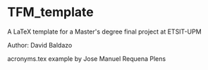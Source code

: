 # TFM_template
A LaTeX template for a Master's degree final project at ETSIT-UPM

Author: David Baldazo

acronyms.tex example by Jose Manuel Requena Plens
